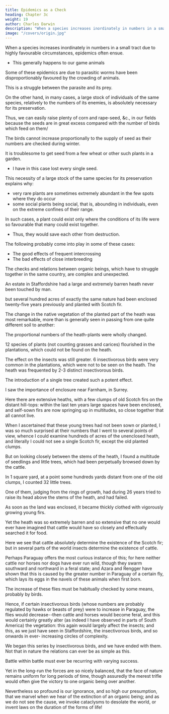 ```yaml
---
title: Epidemics as a Check
heading: Chapter 3c
weight: 19
author: Charles Darwin
description: "When a species increases inordinately in numbers in a small tract due to highly favourable circumstances, epidemics often ensue"
image: "/covers/origin.jpg"
---
```




When a species increases inordinately in numbers in a small tract due to highly favourable circumstances, epidemics often ensue.
- This generally happens to our game animals

<!-- --. Here, we have a limiting check independent of the struggle for life.  -->

Some of these epidemics are due to parasitic worms have been disproportionably favoured by the crowding of animals. 

<!-- , which have from some cause, possibly in part through facility of diffusion amongst the crowded animals, :  -->

This is a struggle between the parasite and its prey.

On the other hand, in many cases, a large stock of individuals of the same species, relatively to the numbers of its enemies, is absolutely necessary for its preservation.

Thus, we can easily raise plenty of corn and rape-seed, &c., in our fields because the seeds are in great excess compared with the number of birds which feed on them/

The birds cannot increase proportionally to the supply of seed as their numbers are checked during winter.

It is troublesome to get seed from a few wheat or other such plants in a garden.
- I have in this case lost every single seed.

This necessity of a large stock of the same species for its preservation explains why:
- very rare plants are sometimes extremely abundant in the few spots where they do occur
- some social plants being social, that is, abounding in individuals, even on the extreme confines of their range. 

In such cases, a plant could exist only where the conditions of its life were so favourable that many could exist together.
- Thus, they would save each other from destruction.


The following probably come into play in some of these cases:
- The good effects of frequent intercrossing
- The bad effects of close interbreeding

<!-- ; but on this intricate subject I will not here enlarge. -->


The checks and relations between organic beings, which have to struggle together in the same country, are complex and unexpected.

<!-- I will give only a single instance, which, though a simple one, has interested me.  -->

An estate in Staffordshire had a large and extremely barren heath never been touched by man.

but several hundred acres of exactly the same nature had been enclosed twenty-five years previously and planted with Scotch fir. 

The change in the native vegetation of the planted part of the heath was most remarkable, more than is generally seen in passing from one quite different soil to another: 

The proportional numbers of the heath-plants were wholly changed.

12 species of plants (not counting grasses and carices) flourished in the plantations, which could not be found on the heath.

The effect on the insects was still greater. 6 insectivorous birds were very common in the plantations, which were not to be seen on the heath. The heath was frequented by 2-3 distinct insectivorous birds. 


The introduction of a single tree created such a potent effect.

<!-- , nothing whatever else having been done, with the exception that the land had been enclosed, so that cattle could not enter.  -->

I saw the importance of enclosure near Farnham, in Surrey. 

Here there are extensive heaths, with a few clumps of old Scotch firs on the distant hill-tops: within the last ten years large spaces have been enclosed, and self-sown firs are now springing up in multitudes, so close together that all cannot live.

When I ascertained that these young trees had not been sown or planted, I was so much surprised at their numbers that I went to several points of view, whence I could examine hundreds of acres of the unenclosed heath, and literally I could not see a single Scotch fir, except the old planted clumps. 

But on looking closely between the stems of the heath, I found a multitude of seedlings and little trees, which had been perpetually browsed down by the cattle. 


In 1 square yard, at a point some hundreds yards distant from one of the old clumps, I counted 32 little trees.

One of them, judging from the rings of growth, had during 26 years tried to raise its head above the stems of the heath, and had failed.

As soon as the land was enclosed, it became thickly clothed with vigorously growing young firs.

Yet the heath was so extremely barren and so extensive that no one would ever have imagined that cattle would have so closely and effectually searched it for food.

Here we see that cattle absolutely determine the existence of the Scotch fir; but in several parts of the world insects determine the existence of cattle. 

Perhaps Paraguay offers the most curious instance of this; for here neither cattle nor horses nor dogs have ever run wild, though they swarm southward and northward in a feral state; and Azara and Rengger have shown that this is caused by the greater number in Paraguay of a certain fly, which lays its eggs in the navels of these animals when first born. 

The increase of these flies must be habitually checked by some means, probably by birds.

Hence, if certain insectivorous birds (whose numbers are probably regulated by hawks or beasts of prey) were to increase in Paraguay, the flies would decrease--then cattle and horses would become feral, and this would certainly greatly alter (as indeed I have observed in parts of South America) the vegetation: this again would largely affect the insects; and this, as we just have seen in Staffordshire, the insectivorous birds, and so onwards in ever- increasing circles of complexity. 

We began this series by insectivorous birds, and we have ended with them. Not that in nature the relations can ever be as simple as this.

Battle within battle must ever be recurring with varying success. 

Yet in the long-run the forces are so nicely balanced, that the face of nature remains uniform for long periods of time, though assuredly the merest trifle would often give the victory to one organic being over another.

Nevertheless so profound is our ignorance, and so high our presumption, that we marvel when we hear of the extinction of an organic being; and as we do not see the cause, we invoke cataclysms to desolate the world, or invent laws on the duration of the forms of life!

